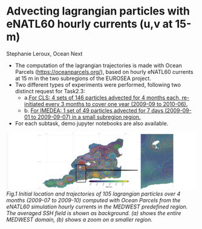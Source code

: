 # Advecting  lagrangian particles with eNATL60 hourly currents (u,v at 15-m)
Stephanie Leroux, Ocean Next


* The computation of the lagrangian trajectories  is made with Ocean Parcels (https://oceanparcels.org/), based on hourly eNATL60 currents at 15 m in the two subregions of the EUROSEA project.
* Two different types of experiments were  performed, following two distinct request for Task2.3: 
  -  a.[For CLS: 4 sets of 146 particles advected for 4 months each, re-initiated every 3 months  to cover one year (2009-09 to 2010-06).](./lagrangian_traj_4cls.md)
  - b. [For IMEDEA: 1 set of 49 particles advected for 7 days (2009-09-01 to 2009-09-07) in a small subregion region.](./lagrangian_traj_4imedea.md)
* For each subtask, demo jupyter notebooks are also available.<br>

![traj2](./figs/fig4.png)<br>
_Fig.1 Initial location and trajectories of  105  lagrangian particles over 4 months (2009-07 to 2009-10) computed with Ocean Parcels from the eNATL60 simulation  hourly currents in the MEDWEST predefined region. The averaged SSH field is shown as background. (a) shows the entire MEDWEST domain, (b) shows a zoom on a smaller region._

